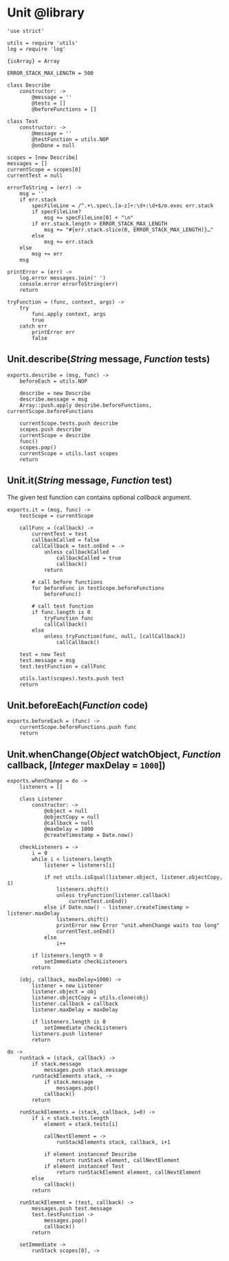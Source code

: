 Unit @library
=============

	'use strict'

	utils = require 'utils'
	log = require 'log'

	{isArray} = Array

	ERROR_STACK_MAX_LENGTH = 500

	class Describe
		constructor: ->
			@message = ''
			@tests = []
			@beforeFunctions = []

	class Test
		constructor: ->
			@message = ''
			@testFunction = utils.NOP
			@onDone = null

	scopes = [new Describe]
	messages = []
	currentScope = scopes[0]
	currentTest = null

	errorToString = (err) ->
		msg = ''
		if err.stack
			specFileLine = /^.+\.spec\.[a-z]+:\d+:\d+$/m.exec err.stack
			if specFileLine?
				msg += specFileLine[0] + "\n"
			if err.stack.length > ERROR_STACK_MAX_LENGTH
				msg += "#{err.stack.slice(0, ERROR_STACK_MAX_LENGTH)}…"
			else
				msg += err.stack
		else
			msg += err
		msg

	printError = (err) ->
		log.error messages.join(' ')
		console.error errorToString(err)
		return

	tryFunction = (func, context, args) ->
		try
			func.apply context, args
			true
		catch err
			printError err
			false

Unit.describe(*String* message, *Function* tests)
-------------------------------------------------

	exports.describe = (msg, func) ->
		beforeEach = utils.NOP

		describe = new Describe
		describe.message = msg
		Array::push.apply describe.beforeFunctions, currentScope.beforeFunctions

		currentScope.tests.push describe
		scopes.push describe
		currentScope = describe
		func()
		scopes.pop()
		currentScope = utils.last scopes
		return

Unit.it(*String* message, *Function* test)
------------------------------------------

The given test function can contains optional *callback* argument.

	exports.it = (msg, func) ->
		testScope = currentScope

		callFunc = (callback) ->
			currentTest = test
			callbackCalled = false
			callCallback = test.onEnd = ->
				unless callbackCalled
					callbackCalled = true
					callback()
				return

			# call before functions
			for beforeFunc in testScope.beforeFunctions
				beforeFunc()

			# call test function
			if func.length is 0
				tryFunction func
				callCallback()
			else
				unless tryFunction(func, null, [callCallback])
					callCallback()

		test = new Test
		test.message = msg
		test.testFunction = callFunc

		utils.last(scopes).tests.push test
		return

Unit.beforeEach(*Function* code)
--------------------------------

	exports.beforeEach = (func) ->
		currentScope.beforeFunctions.push func
		return

Unit.whenChange(*Object* watchObject, *Function* callback, [*Integer* maxDelay = `1000`])
-----------------------------------------------------------------------------------------

	exports.whenChange = do ->
		listeners = []

		class Listener
			constructor: ->
				@object = null
				@objectCopy = null
				@callback = null
				@maxDelay = 1000
				@createTimestamp = Date.now()

		checkListeners = ->
			i = 0
			while i < listeners.length
				listener = listeners[i]

				if not utils.isEqual(listener.object, listener.objectCopy, 1)
					listeners.shift()
					unless tryFunction(listener.callback)
						currentTest.onEnd()
				else if Date.now() - listener.createTimestamp > listener.maxDelay
					listeners.shift()
					printError new Error "unit.whenChange waits too long"
					currentTest.onEnd()
				else
					i++

			if listeners.length > 0
				setImmediate checkListeners
			return

		(obj, callback, maxDelay=1000) ->
			listener = new Listener
			listener.object = obj
			listener.objectCopy = utils.clone(obj)
			listener.callback = callback
			listener.maxDelay = maxDelay

			if listeners.length is 0
				setImmediate checkListeners
			listeners.push listener
			return

	do ->
		runStack = (stack, callback) ->
			if stack.message
				messages.push stack.message
			runStackElements stack, ->
				if stack.message
					messages.pop()
				callback()
			return

		runStackElements = (stack, callback, i=0) ->
			if i < stack.tests.length
				element = stack.tests[i]

				callNextElement = ->
					runStackElements stack, callback, i+1

				if element instanceof Describe
					return runStack element, callNextElement
				if element instanceof Test
					return runStackElement element, callNextElement
			else
				callback()
			return

		runStackElement = (test, callback) ->
			messages.push test.message
			test.testFunction ->
				messages.pop()
				callback()
			return

		setImmediate ->
			runStack scopes[0], ->
